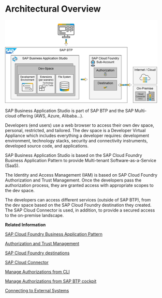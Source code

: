<!-- loioc93afb5743a04b62afea0fe1def00062 -->

# Architectural Overview

![](images/BAS_Architecture1_bb9fa41.png)

SAP Business Application Studio is part of SAP BTP and the SAP Multi-cloud offering \(AWS, Azure, Alibaba…\).

Developers \(end users\) use a web browser to access their own dev space, personal, restricted, and tailored. The dev space is a Developer Virtual Appliance which includes everything a developer requires: development environment, technology stacks, security and connectivity instruments, developed source code, and applications.

SAP Business Application Studio is based on the SAP Cloud Foundry Business Application Pattern to provide Multi-tenant Software-as-a-Service \(SaaS\).

The Identity and Access Management \(IAM\) is based on SAP Cloud Foundry Authorization and Trust Management. Once the developers pass the authorization process, they are granted access with appropriate scopes to the dev space.

The developers can access different services \(outside of SAP BTP\), from the dev space based on the SAP Cloud Foundry destination they created. The SAP Cloud Connector is used, in addition, to provide a secured access to the on-premise landscape.

**Related Information**  


[SAP Cloud Foundry Business Application Pattern](https://help.sap.com/viewer/65de2977205c403bbc107264b8eccf4b/Cloud/en-US/a1de162dffea417eb9cccd7855c607b7.html)

[Authorization and Trust Management](https://help.sap.com/viewer/65de2977205c403bbc107264b8eccf4b/Cloud/en-US/649961f8d4ad463daca33b3a20deba4c.html)

[SAP Cloud Foundry destinations](https://help.sap.com/viewer/cca91383641e40ffbe03bdc78f00f681/Cloud/en-US/84e45e071c7646c88027fffc6a7bb787.html)

[SAP Cloud Connector](https://help.sap.com/viewer/cca91383641e40ffbe03bdc78f00f681/Cloud/en-US/e6c7616abb5710148cfcf3e75d96d596.html)

[Manage Authorizations from CLI](https://help.sap.com/viewer/9d1db9835307451daa8c930fbd9ab264/Cloud/en-US/4168f836ff43446c8715de4800fef9ea.html)

[Manage Authorizations from SAP BTP cockpit](https://help.sap.com/viewer/9d1db9835307451daa8c930fbd9ab264/Cloud/en-US/01e69c53003c4b0a8a64310a3f08867d.html)

[Connecting to External Systems](Connecting_to_External_Systems_7e49887.md)

